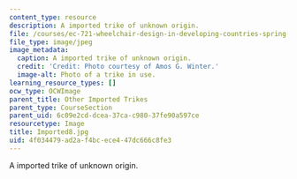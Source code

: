 ```yaml
---
content_type: resource
description: A imported trike of unknown origin.
file: /courses/ec-721-wheelchair-design-in-developing-countries-spring-2009/4f034479ad2af4bcece447dc666c8fe3_Imported8.jpg
file_type: image/jpeg
image_metadata:
  caption: A imported trike of unknown origin.
  credit: 'Credit: Photo courtesy of Amos G. Winter.'
  image-alt: Photo of a trike in use.
learning_resource_types: []
ocw_type: OCWImage
parent_title: Other Imported Trikes
parent_type: CourseSection
parent_uid: 6c09e2cd-dcea-37ca-c980-37fe90a597ce
resourcetype: Image
title: Imported8.jpg
uid: 4f034479-ad2a-f4bc-ece4-47dc666c8fe3
---
```

A imported trike of unknown origin.

